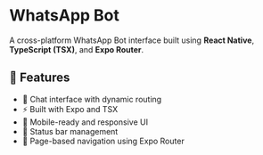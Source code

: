 
# WhatsApp Bot

A cross-platform WhatsApp Bot interface built using **React Native**, **TypeScript (TSX)**, and **Expo Router**.

## 📱 Features

- 🧠 Chat interface with dynamic routing
- ⚡ Built with Expo and TSX
- 📱 Mobile-ready and responsive UI
- 🔄 Status bar management
- 🔀 Page-based navigation using Expo Router
